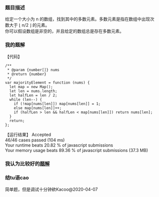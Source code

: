 ### 题目描述
给定一个大小为 n 的数组，找到其中的多数元素。多数元素是指在数组中出现次数大于 ⌊ n/2 ⌋ 的元素。  
你可以假设数组是非空的，并且给定的数组总是存在多数元素。  
### 我的题解
【代码】  
```
/**
 * @param {number[]} nums
 * @return {number}
 */
var majorityElement = function (nums) {
  let map = new Map();
  let len = nums.length;
  let halfLen = len / 2;
  while (len--) {
    if (!map[nums[len]]) map[nums[len]] = 1;
    else map[nums[len]]++;
    if (halfLen > len && halfLen < map[nums[len]]) return nums[len];
  }
  return;
};
```
【运行结果】
Accepted  
46/46 cases passed (104 ms)  
Your runtime beats 20.82 % of javascript submissions  
Your memory usage beats 89.36 % of javascript submissions (37.3 MB)  
### 我认为比较好的[题解]()
### 结tu语cao
简单题，但是调试十分钟欸Kacoo@2020-04-07